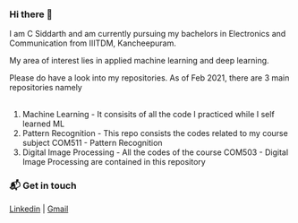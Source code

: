 ### Hi there 👋

I am C Siddarth and am currently pursuing my bachelors in Electronics and Communication from IIITDM, Kancheepuram.

My area of interest lies in applied machine learning and deep learning.


Please do have a look into my repositories. As of Feb 2021, there are 3 main repositories namely <br> <br>
1. Machine Learning - It consisits of all the code I practiced while I self learned ML
2. Pattern Recognition - This repo consists the codes related to my course subject COM511 - Pattern Recognition 
3. Digital Image Processing - All the codes of the course COM503 - Digital Image Processing are contained in this repository



### 📬 Get in touch
[Linkedin](https://www.linkedin.com/in/siddarth-c-112a0b1b3/) | [Gmail](singam.siddarth@gmail.com)
